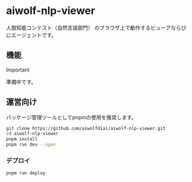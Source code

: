 # aiwolf-nlp-viewer

人狼知能コンテスト（自然言語部門） のブラウザ上で動作するビューアならびにエージェントです。

## 機能

> [!IMPORTANT]
> 準備中です。

## 運営向け

パッケージ管理ツールとしてpnpmの使用を推奨します。

```bash
git clone https://github.com/aiwolfdial/aiwolf-nlp-viewer.git
cd aiwolf-nlp-viewer
pnpm install
pnpm run dev --open
```

### デプロイ

```bash
pnpm run deploy
```
